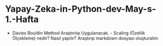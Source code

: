 # Yapay-Zeka-in-Python-dev-May-s-1.-Hafta
 - Davies Bouldin Method Araştırılıp Uygulanacak. - Scaling (Özellik Ölçekleme) nedir? Nasıl yapılır? Araştırıp markdown dosyası oluşturalım
